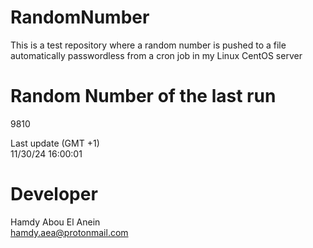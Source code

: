 # RandomNumber    
This is a test repository where a random number is pushed to a file automatically passwordless from a cron job in my Linux CentOS server    
# Random Number of the last run   
9810
      
Last update (GMT +1)    
11/30/24 16:00:01
# Developer    
Hamdy Abou El Anein   
hamdy.aea@protonmail.com
